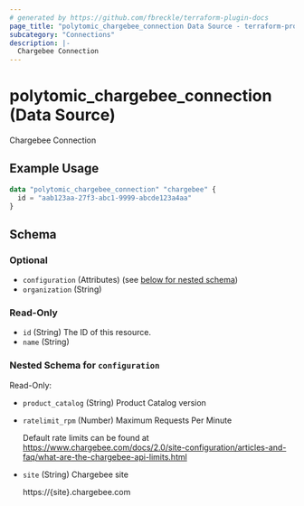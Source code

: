 ```yaml
---
# generated by https://github.com/fbreckle/terraform-plugin-docs
page_title: "polytomic_chargebee_connection Data Source - terraform-provider-polytomic"
subcategory: "Connections"
description: |-
  Chargebee Connection
---
```


# polytomic_chargebee_connection (Data Source)

Chargebee Connection

## Example Usage

```terraform
data "polytomic_chargebee_connection" "chargebee" {
  id = "aab123aa-27f3-abc1-9999-abcde123a4aa"
}
```

<!-- schema generated by tfplugindocs -->
## Schema

### Optional

- `configuration` (Attributes) (see [below for nested schema](#nestedatt--configuration))
- `organization` (String)

### Read-Only

- `id` (String) The ID of this resource.
- `name` (String)

<a id="nestedatt--configuration"></a>
### Nested Schema for `configuration`

Read-Only:

- `product_catalog` (String) Product Catalog version
- `ratelimit_rpm` (Number) Maximum Requests Per Minute

    Default rate limits can be found at https://www.chargebee.com/docs/2.0/site-configuration/articles-and-faq/what-are-the-chargebee-api-limits.html
- `site` (String) Chargebee site

    https://{site}.chargebee.com


